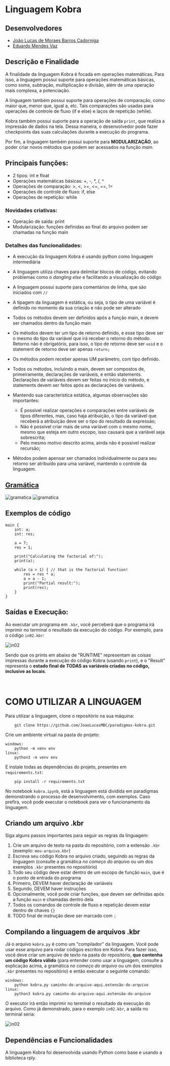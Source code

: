 # Linguagem Kobra

## Desenvolvedores
- [João Lucas de Moraes Barros Cadorniga](https://github.com/JoaoLucasMBC)
- [Eduardo Mendes Vaz](https://github.com/EduardoMVAz)

## Descrição e Finalidade

A finalidade da linguagem Kobra é focada em operações matemáticas. Para isso, a linguagem possui suporte para operações matemáticas básicas, como soma, subtração, multiplicação e divisão, além de uma operação mais complexa, a potenciação. 

A linguagem também possui suporte para operações de comparação, como maior que, menor que, igual a, etc. Tais comparações são usadas para operações de controle de fluxo (if e else) e laços de repetição (while).

Kobra também possui suporte para a operação de saída `print`, que realiza a impressão de dados na tela. Dessa maneira, o desenvolvedor pode fazer checkpoints das suas calculações durante a execução do programa.

Por fim, a linguagem também possui suporte para **MODULARIZAÇÃO**, ao poder criar novos métodos que podem ser acessados na função *main*.

## **Principais funções:**

* 2 tipos: int e float  
* Operações matemáticas básicas: +, -, *, /, ^  
* Operações de comparação: >, <, >=, <=, ==, !=  
* Operações de controle de fluxo: if, else  
* Operações de repetição: while  

### Novidades criativas:

* Operação de saída: print  
* Modularização: funções definidas ao final do arquivo podem ser chamadas na função main

### Detalhes das funcionalidades:

* A execução da linguagem Kobra é usando python como linguagem intermediária  

* A linguagem utiliza chaves para delimitar blocos de código, evitando problemas como o *dangling else* e facilitando a visualização do código

* A linguagem possui suporte para comentários de linha, que são iniciados com `//`

* A tipagem da linguagem é estática, ou seja, o tipo de uma variável é definido no momento da sua criação e não pode ser alterado

* Todos os métodos devem ser definidos após a função main, e devem ser chamados dentro da função main

* Os métodos devem ter um tipo de retorno definido, e esse tipo deve ser o mesmo do tipo da variável que irá receber o retorno do método. Retorno não é obrigatório, para isso, o tipo de retorno deve ser `void` e o statement de retorno deve ser apenas `return;`

* Os métodos podem receber apenas UM parâmetro, com tipo definido.

* Todos os métodos, incluindo a main, devem ser compostos de, primeiramente, declarações de variáveis, e então statements. Declarações de variáveis devem ser feitas no início do método, e statements devem ser feitos após as declarações de variáveis.

* Mantendo sua característica estática, algumas observações são importantes:  
    * É possível realizar operações e comparações entre variáveis de tipos diferentes, mas, caso haja atribuição, o tipo da variável que receberá a atribuição deve ser o tipo do resultado da expressão;  
    * Não é possível criar mais de uma variável com o mesmo nome, mesmo que esteja em outro escopo, isso causará que a variável seja sobrescrita;  
    * Pelo mesmo motivo descrito acima, ainda não é possível realizar recursão;

* Métodos podem apensar ser chamados individualmente ou para seu retorno ser atribuído para uma variável, mantendo o controle da linguagem.

## **[Gramática](./gramatica-kobra.txt)**

![gramatica](assets/gramatica1.png)
![gramatica](assets/gramatica2.png)

## Exemplos de código

```kobra
main {
    int: a;
    int: res;

    a = 7;
    res = 1;

    print("Calculating the factorial of:");
    print(a);

    while (a > 1) { // that is the factorial function!
        res = res * a;
        a = a - 1;
        print("Partial result:");
        print(res);
    }
}
```

## **Saídas e Execução:**

Ao executar um programa em `.kbr`, você perceberá que o programa irá imprimir no terminal o resultado da execução do código. Por exemplo, para o código `in02.kbr`:

![in02](assets/kobra.png)

Sendo que os prints em abaixo de "RUNTIME" representam as coisas impressas durante a execução do código Kobra (usando `print`), e o "Result" representa o **estado final de TODAS as variáveis criadas no código, inclusive as locais**.

</br>

# **COMO UTILIZAR A LINGUAGEM**

Para utilizar a linguagem, clone o repositório na sua máquina:
        
        git clone https://github.com/JoaoLucasMBC/paradigmas-kobra.git

Crie um ambiente virtual na pasta do projeto:

    windows:
        python -m venv env
    linux:
        python3 -m venv env

E instale todas as dependências do projeto, presentes em `requirements.txt`:

        pip install -r requirements.txt

No notebook `kobra.ipynb`, está a linguagem está dividida em paradigmas demonstrando o processo de desenvolvimento, com exemplos. Caso prefira, você pode executar o notebook para ver o funcionamento da linguagem.

## Criando um arquivo .kbr

Siga alguns passos importantes para seguir as regras da linguagem:

1. Crie um arquivo de texto na pasta do repositório, com a extensão `.kbr` (exemplo: `meu-arquivo.kbr`)  
2. Escreva seu código Kobra no arquivo criado, seguindo as regras da linguagem (consulte a gramática *no começo do arquivo* ou um dos exemplos `.kbr` presentes no repositório)  
3. Todo seu código deve estar dentro de um escopo de função `main`, que é o ponto de entrada do programa  
4. Primeiro, DEVEM haver declaração de variáveis  
5. Segundo, DEVEM haver instruções  
6. Opcionalmente, você pode criar funções, que devem ser definidas após a função `main` e chamadas dentro dela  
7. Todos os comandos de controle de fluxo e repetição devem estar dentro de chaves `{}`  
8. TODO final de instrução deve ser marcado com `;`

## **Compilando a linguagem de arquivos .kbr**

Já o arquivo `kobra.py` é como um "compilador" da linguagem. Você pode usar esse arquivo para rodar códigos escritos em Kobra. Para fazer isso, você deve criar um arquivo de texto na pasta do repositório, **que contenha um código Kobra válido** (para entender como usar a linguagem, consulte a explicação acima, a gramática *no começo do arquivo* ou um dos exemplos `.kbr` presentes no repositório) e então executar o seguinte comando:

    windows:
        python kobra.py caminho-do-arquivo-aqui.extensão-do-arquivo
    linux:
        python3 kobra.py caminho-do-arquivo-aqui.extensão-do-arquivo

O executor irá então imprimir no terminal o resultado da execução do arquivo. Como já demonstrado, para o exemplo `in02.kbr`, a saída no terminal seria:

![in02](assets/kobra.png)

## Dependências e Funcionalidades

A linguagem Kobra foi desenvolvida usando Python como base e usando a biblioteca rply.